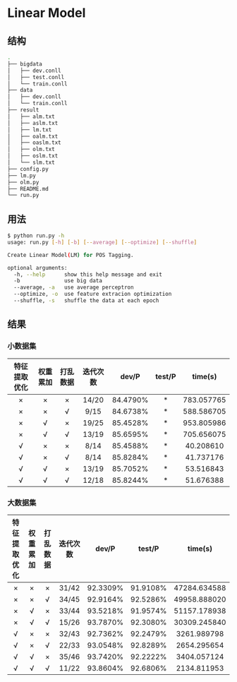 # Linear Model

## 结构

```sh
.
├── bigdata
│   ├── dev.conll
│   ├── test.conll
│   └── train.conll
├── data
│   ├── dev.conll
│   └── train.conll
├── result
│   ├── alm.txt
│   ├── aslm.txt
│   ├── lm.txt
│   ├── oalm.txt
│   ├── oaslm.txt
│   ├── olm.txt
│   ├── oslm.txt
│   └── slm.txt
├── config.py
├── lm.py
├── olm.py
├── README.md
└── run.py
```

## 用法

```sh
$ python run.py -h
usage: run.py [-h] [-b] [--average] [--optimize] [--shuffle]

Create Linear Model(LM) for POS Tagging.

optional arguments:
  -h, --help      show this help message and exit
  -b              use big data
  --average, -a   use average perceptron
  --optimize, -o  use feature extracion optimization
  --shuffle, -s   shuffle the data at each epoch
```

## 结果

### 小数据集

| 特征提取优化 | 权重累加 | 打乱数据 | 迭代次数 |  dev/P   | test/P |  time(s)   |
| :----------: | :------: | :------: | :------: | :------: | :----: | :--------: |
|      ×       |    ×     |    ×     |  14/20   | 84.4790% |   *    | 783.057765 |
|      ×       |    ×     |    √     |   9/15   | 84.6738% |   *    | 588.586705 |
|      ×       |    √     |    ×     |  19/25   | 85.4528% |   *    | 953.805986 |
|      ×       |    √     |    √     |  13/19   | 85.6595% |   *    | 705.656075 |
|      √       |    ×     |    ×     |   8/14   | 85.4588% |   *    | 40.208610  |
|      √       |    ×     |    √     |   8/14   | 85.8284% |   *    | 41.737176  |
|      √       |    √     |    ×     |  13/19   | 85.7052% |   *    | 53.516843  |
|      √       |    √     |    √     |  12/18   | 85.8244% |   *    | 51.676388  |

### 大数据集

| 特征提取优化 | 权重累加 | 打乱数据 | 迭代次数 |  dev/P   |  test/P  |   time(s)    |
| :----------: | :------: | :------: | :------: | :------: | :------: | :----------: |
|      ×       |    ×     |    ×     |  31/42   | 92.3309% | 91.9108% | 47284.634588 |
|      ×       |    ×     |    √     |  34/45   | 92.9164% | 92.5286% | 49958.888020 |
|      ×       |    √     |    ×     |  33/44   | 93.5218% | 91.9574% | 51157.178938 |
|      ×       |    √     |    √     |  15/26   | 93.7870% | 92.3080% | 30309.245840 |
|      √       |    ×     |    ×     |  32/43   | 92.7362% | 92.2479% | 3261.989798  |
|      √       |    ×     |    √     |  22/33   | 93.0548% | 92.8289% | 2654.295654  |
|      √       |    √     |    ×     |  35/46   | 93.7420% | 92.2222% | 3404.057124  |
|      √       |    √     |    √     |  11/22   | 93.8604% | 92.6806% | 2134.811953  |